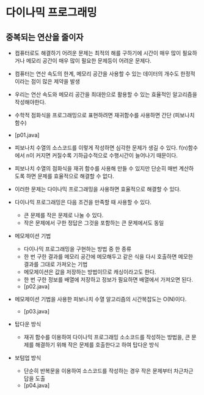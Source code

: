 # 다이나믹 프로그래밍
## 중복되는 연산을 줄이자
- 컴퓨터로도 해결하기 어려운 문제는 최적의 해를 구하기에 시간이 매우 많이 필요하거나 메모리 공간이 매우 많이 필요한 문제등이 어려운 문제다.
- 컴퓨터는 연산 속도의 한계, 메모리 공간을 사용할 수 있는 데이터의 개수도 한정적이라는 점이 많은 제약을 발생
- 우리는 연산 속도와 메모리 공간을 최대한으로 활용할 수 있는 효율적인 알고리즘을 작성해야한다.

- 수학적 점화식을 프로그래밍으로 표현하려면 재귀함수를 사용하면 간단 (피보나치 함수)
- [p01.java]
- 피보나치 수열의 소스코드를 이렇게 작성하면 심각한 문제가 생길 수 있다. f(n)함수에서 n이 커지면 커질수록 기하급수적으로 수행시간이 늘어나기 때문이다.
- 피보나치 수열의 점화식을 재귀 함수를 사용해 만들 수 있지만 단순히 매번 계산하도록 하면 문제를 효율적으로 해결할 수 없다.
- 이러한 문제는 다이나믹 프로그래밍을 사용하면 효율적으로 해결할 수 있다. 
- 다이나믹 프로그래밍은 다음 조건을 만족할 때 사용할 수 있다.
  - 큰 문제를 작은 문제로 나눌 수 있다.
  - 작은 문제에서 구한 정답은 그것을 포함하는 큰 문제에서도 동일

- 메모제이션 기법
  - 다이나믹 프로그래밍을 구현하는 방법 중 한 종류
  - 한 번 구한 결과를 메모리 공간에 메모해두고 같은 식을 다시 호출하면 메모한 결과를 그대로 가져오는 기법
  - 메모제이션은 값을 저장하는 방법이므로 캐싱이라고도 한다.
  - 한 번 구한 정보를 배열에 저장하고 정보가 필요하면 배열에서 가져오면 된다.
  - [p02.java]

- 메모제이션 기법을 사용한 피보나치 수열 알고리즘의 시간복잡도는 O(N)이다.
  - [p03.java]

- 탑다운 방식
  - 재귀 함수를 이용하여 다이나믹 프로그래밍 소소코드를 작성하는 방법을, 큰 문제를 해결하기 위해 작은 문제를 호출한다고 하여 탑다운 방식

- 보텀업 방식
  - 단순히 반복문을 이용하여 소스코드를 작성하는 경우 작은 문제부터 차근차근 답을 도출
  - [p04.java]
